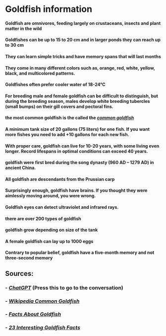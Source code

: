# Goldfish information

#### Goldfish are omnivores, feeding largely on crustaceans, insects and plant matter in the wild

#### Goldfishes can be up to 15 to 20 cm and in larger ponds they can reach up to 30 cm

#### They can learn simple tricks and have memory spans that will last months

#### They come in many different colors such as, orange, red, white, yellow, black, and multicolored patterns.

#### Goldfishes often prefer cooler water of 18-24°C

#### For breeding male and female goldfish can be difficult to distinguish, but during the breeding season, males develop white breeding tubercles (small bumps) on their gill covers and pectoral fins.

#### the most common goldfish is the called the *[common goldfish](https://en.wikipedia.org/wiki/Common_goldfish)*

#### A minimum tank size of 20 gallons (75 liters) for one fish. If you want more fishes you need to add +10 gallons for each new fish.

#### With proper care, goldfish can live for 10-20 years, with some living even longer. Record lifespans in optimal conditions can exceed 40 years.

#### goldfish were first bred during the song dynasty (960 AD – 1279 AD) in ancient China.

#### All goldfish are descendants from the Prussian carp

#### Surprisingly enough, goldfish have brains. If you thought they were aimlessly moving around, you were wrong.

#### Goldfish eyes can detect ultraviolet and infrared rays.

#### there are over 200 types of goldfish

#### goldfish grow depending on size of the tank

#### A female goldfish can lay up to 1000 eggs

#### Contrary to popular belief, goldfish have a five-month memory and not three-second memory

###

###

###

###

###

## Sources:
### - *[ChatGPT](https://chatgpt.com/share/66f40227-3ab0-800e-9dfe-52fbc3fcfecc)* (Press this to go to the conversation)
### - *[Wikipedia Common Goldfish](https://en.wikipedia.org/wiki/Common_goldfish)*
### - *[Facts About Goldfish](https://www.petmd.com/fish/care/evr_fi_facts-about-goldfish)*
### - *[23 Interesting Goldfish Facts](https://www.coolkidfacts.com/23-interesting-goldfish-facts/)*